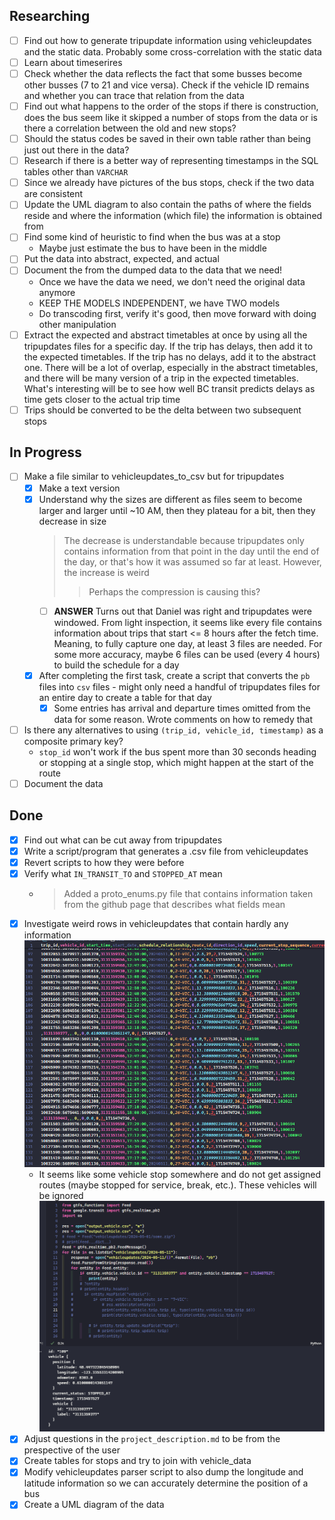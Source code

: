 ## Researching

- [ ] Find out how to generate tripupdate information using vehicleupdates
and the static data. Probably some cross-correlation with the static data
- [ ] Learn about timeserires
- [ ] Check whether the data reflects the fact that some busses become
other busses (7 to 21 and vice versa). Check if the vehicle ID remains and
whether you can trace that relation from the data
- [ ] Find out what happens to the order of the stops if there is construction,
does the bus seem like it skipped a number of stops from the data or is there
a correlation between the old and new stops?
- [ ] Should the status codes be saved in their own table rather than being
just out there in the data?
- [ ] Research if there is a better way of representing timestamps in the
SQL tables other than `VARCHAR`
- [ ] Since we already have pictures of the bus stops, check if the two
data are consistent
- [ ] Update the UML diagram to also contain the paths of where the
fields reside and where the information (which file) the information is
obtained from
- [ ] Find some kind of heuristic to find when the bus was at a stop
    - Maybe just estimate the bus to have been in the middle
- [ ] Put the data into abstract, expected, and actual
- [ ] Document the from the dumped data to the data that we need!
    - Once we have the data we need, we don't need the original data anymore
    - KEEP THE MODELS INDEPENDENT, we have TWO models
    - Do transcoding first, verify it's good, then move forward with doing
    other manipulation
- [ ] Extract the expected and abstract timetables at once by using all
the tripupdates files for a specific day. If the trip has delays, then add
it to the expected timetables. If the trip has no delays, add it to the
abstract one. There will be a lot of overlap, especially in the abstract
timetables, and there will be many version of a trip in the expected
timetables. What's interesting will be to see how well BC transit predicts
delays as time gets closer to the actual trip time
- [ ] Trips should be converted to be the delta between two subsequent
stops

## In Progress
- [ ] Make a file similar to vehicleupdates_to_csv but for tripupdates
    - [x] Make a text version 
    - [x] Understand why the sizes are different as files seem to become larger
    and larger until ~10 AM, then they plateau for a bit, then they decrease
    in size
        > The decrease is understandable because tripupdates only contains
        information from that point in the day until the end of the day, or
        that's how it was assumed so far at least. However, the increase is
        weird
        >> Perhaps the compression is causing this?
        - [ ] **ANSWER** Turns out that Daniel was right and tripupdates
        were windowed. From light inspection, it seems like every file contains
        information about trips that start <= 8 hours after the fetch time.
        Meaning, to fully capture one day, at least 3 files are needed. For
        some more accuracy, maybe 6 files can be used (every 4 hours) to build
        the schedule for a day
    - [x] After completing the first task, create a script that converts the
    `pb` files into `csv` files - might only need a handful of tripupdates
    files for an entire day to create a table for that day
        - [x] Some entries has arrival and departure times omitted from
        the data for some reason. Wrote comments on how to remedy that
- [ ] Is there any alternatives to using `(trip_id, vehicle_id, timestamp)`
as a composite primary key?
    - `stop_id` won't work if the bus spent more than 30 seconds heading or
    stopping at a single stop, which might happen at the start of the route
- [ ] Document the data

## Done

- [x] Find out what can be cut away from tripupdates
- [x] Write a script/program that generates a .csv file from vehicleupdates
- [x] Revert scripts to how they were before
- [x] Verify what `IN_TRANSIT_TO` and `STOPPED_AT` mean
    - > Added a proto_enums.py file that contains information taken
    from the github page that describes what fields mean
- [x] Investigate weird rows in vehicleupdates that contain hardly any
information ![img](images/vehicleupdates_missing_info.png)
    - It seems like some vehicle stop somewhere and do not get assigned routes
    (maybe stopped for service, break, etc.). These vehicles will be ignored
    ![img](images/vehicleupdates_missing_info_explained.png)
- [x] Adjust questions in the `project_description.md` to be from the
prespective of the user
- [x] Create tables for stops and try to join with vehicle_data
- [x] Modify vehicleupdates parser script to also dump the longitude and
latitude information so we can accurately determine the position of a bus
- [x] Create a UML diagram of the data